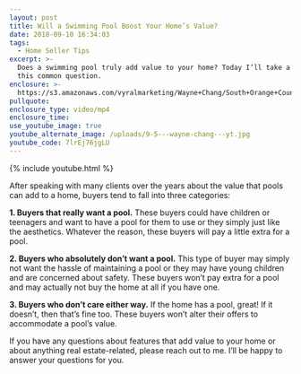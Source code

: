 ```yaml
---
layout: post
title: Will a Swimming Pool Boost Your Home’s Value?
date: 2018-09-10 16:34:03
tags:
  - Home Seller Tips
excerpt: >-
  Does a swimming pool truly add value to your home? Today I’ll take a look at
  this common question.
enclosure: >-
  https://s3.amazonaws.com/vyralmarketing/Wayne+Chang/South+Orange+County+Real+Estate-+Will+a+Swimming+Pool+Boost+Your+Homes+Value%253F.mp4
pullquote:
enclosure_type: video/mp4
enclosure_time:
use_youtube_image: true
youtube_alternate_image: /uploads/9-5---wayne-chang---yt.jpg
youtube_code: 7lrEj76jgLU
---
```


{% include youtube.html %}

After speaking with many clients over the years about the value that pools can add to a home, buyers tend to fall into three categories:

**1. Buyers that really want a pool.** These buyers could have children or teenagers and want to have a pool for them to use or they simply just like the aesthetics. Whatever the reason, these buyers will pay a little extra for a pool.

**2. Buyers who absolutely don’t want a pool.** This type of buyer may simply not want the hassle of maintaining a pool or they may have young children and are concerned about safety. These buyers won’t pay extra for a pool and may actually not buy the home at all if you have one.

**3. Buyers who don’t care either way.** If the home has a pool, great! If it doesn’t, then that’s fine too. These buyers won’t alter their offers to accommodate a pool’s value.

If you have any questions about features that add value to your home or about anything real estate-related, please reach out to me. I’ll be happy to answer your questions for you.